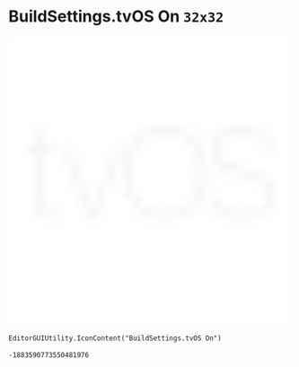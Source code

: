 # BuildSettings.tvOS On `32x32`
<img src="/img/BuildSettings.tvOS%20On.png" width=512 height=512>

``` CSharp
EditorGUIUtility.IconContent("BuildSettings.tvOS On")
```
```
-1883590773550481976
```
